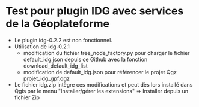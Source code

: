# Test pour plugin IDG avec services de la Géoplateforme
- Le plugin idg-0.2.2 est non fonctionnel.
- Utilisation de idg-0.2.1
  - modification du fichier tree_node_factory.py pour charger le fichier default_idg.json depuis ce Github avec la fonction download_default_idg_list
  - modification de default_idg.json pour référencer le projet Qgz projet_idg_gpf.qgz 
- Le fichier idg.zip intègre ces modifications et peut dès lors installé dans Qgis par le menu "Installer/gérer les extensions" => Installer depuis un fichier Zip
